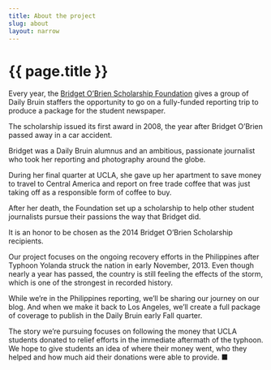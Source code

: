 ```yaml
---
title: About the project
slug: about
layout: narrow
---
```

# {{ page.title }}

Every year, the [Bridget O’Brien Scholarship Foundation](http://www.rememberingbridget.com/) gives a group of Daily Bruin staffers the opportunity to go on a fully-funded reporting trip to produce a package for the student newspaper. 

The scholarship issued its first award in 2008, the year after Bridget O’Brien passed away in a car accident. 

Bridget was a Daily Bruin alumnus and an ambitious, passionate journalist who took her reporting and photography around the globe. 

During her final quarter at UCLA, she gave up her apartment to save money to travel to Central America and report on free trade coffee that was just taking off as a responsible form of coffee to buy. 

After her death, the Foundation set up a scholarship to help other student journalists pursue their passions the way that Bridget did. 

It is an honor to be chosen as the 2014 Bridget O’Brien Scholarship recipients. 

Our project focuses on the ongoing recovery efforts in the Philippines after Typhoon Yolanda struck the nation in early November, 2013. Even though nearly a year has passed, the country is still feeling the effects of the storm, which is one of the strongest in recorded history. 

While we’re in the Philippines reporting, we’ll be sharing our journey on our blog. And when we make it back to Los Angeles, we’ll create a full package of coverage to publish in the Daily Bruin early Fall quarter. 

The story we’re pursuing focuses on following the money that UCLA students donated to relief efforts in the immediate aftermath of the typhoon. We hope to give students an idea of where their money went, who they helped and how much aid their donations were able to provide. ■
